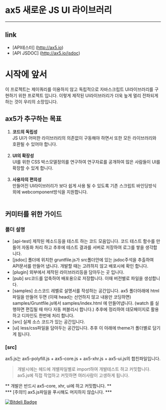 # ax5 새로운 JS UI 라이브러리
---

## link
- [API테스터] (http://ax5.io)
- [API JSDOC] (http://ax5.io/jsdoc)

# 시작에 앞서
이 프로젝트는 제이쿼리를 이용하지 않고 독립적으로 자바스크립트 UI라이브러리를 구현하기 위한 프로젝트 입니다. 이렇게 제작된 UI라이브러리가 더욱 높게 멀리 전파되게 하는 것이 우리의 소망입니다.

## ax5가 추구하는 목표
1. **코드의 독립성**<br/>
JS UI가 어떠한 라이브러리의 의존없이 구동해야 하면서 또한 모든 라이브러리와 호환될 수 있어야 합니다. <br/><br/>
2. **UI의 확장성** <br/> 
UI를 위한 CSS 박스모델정의를 연구하여 연구자료를 공개하여 많은 사람들이 UI를 확장할 수 있게 합니다.<br/><br/>
3. **사용자의 편의성** <br/> 
만들어진 UI라이브러리가 보다 쉽게 사용 될 수 있도록 기존 스크립트 바인딩방식 외에 webcomponent방식을 지원합니다.<br/><br/>

## 커미터를 위한 가이드
### 폴더 설명
- [api-test] 제작된 메소드등을 테스트 하는 코드 모음입니다. 코드 테스트 함수를 만들어 자동화 처리 하고 추후에 테스트 결과를 서버로 저장하여 로그를 쌓을 생각합니다.
- [jsdoc] 폴더에 위치한 gruntfile.js가 src폴더안에 있는 jsdoc주석을 추출하여 API문서를 만들어 냅니다. 개발할 때는 고려하지 않고 배포시에 확인 합니다.
- [plugin] 외부에서 제작된 라이브러리등을 담아두는 곳 입니다.
- [pub] src코드를 압축하여 배포용으로 저장합니다. 이때 버전별로 파일을 생성합니다.
- [samples] 소스코드 레벨로 설명서를 작성하는 공간입니다. ax5 폴더아래에 html파일을 만들어 두면 (이때 head는 선언하지 않고 내용만 코딩하면) samples/Gruntfile.js에서 samples/index.html 에 만들어냅니다. (watch 를 실행하면 편집될 때 마다 자동 퍼블리시 합니다.) 추후에 정리하여 데모페이지로 활용하고 디자인도 한번에 처리 합니다.
- [src] 실제 소스 코드가 있는 공간입니다.
- [ui] less/css파일을 담아두는 공간입니다. 추후 이 아래에 theme가 폴더별로 담기게 됩니다.

### [src]
ax5.js는 ax5-polyfill.js + ax5-core.js + ax5-xhr.js + ax5-ui.js의 합친파일입니다. 
>개발시에는 헤드에 개밸파일별로 import하여 개발테스트 하고 커밋합니다. ax5.js에 직접 작업하고 커밋하면 여러사람이 고생하게 됩니다.

** 개발은 반드시 ax5-core, xhr, ui에 하고 커밋합니다. **<br/>
*** [주의!!] ax5.js파일을 푸시해도 머지하지 않습니다. ***


[![Bitdeli Badge](https://d2weczhvl823v0.cloudfront.net/tom-axisj/ax5/trend.png)](https://bitdeli.com/free "Bitdeli Badge")

